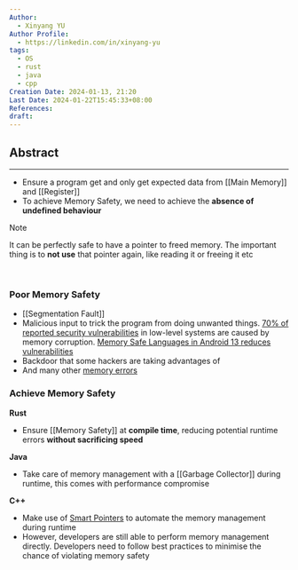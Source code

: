 ```yaml
---
Author:
  - Xinyang YU
Author Profile:
  - https://linkedin.com/in/xinyang-yu
tags:
  - OS
  - rust
  - java
  - cpp
Creation Date: 2024-01-13, 21:20
Last Date: 2024-01-22T15:45:33+08:00
References: 
draft: 
---
```

## Abstract
---
- Ensure a program get and only get expected data from [[Main Memory]] and [[Register]]
- To achieve Memory Safety, we need to achieve the **absence of undefined behaviour**

>[!note]
>It can be perfectly safe to have a pointer to freed memory. The important thing is to **not use** that pointer again, like reading it or freeing it etc

</br>

### Poor Memory Safety
- [[Segmentation Fault]]
- Malicious input to trick the program from doing unwanted things. [70% of reported security vulnerabilities](https://msrc.microsoft.com/blog/2019/07/a-proactive-approach-to-more-secure-code/) in low-level systems are caused by memory corruption. [Memory Safe Languages in Android 13 reduces vulnerabilities](https://security.googleblog.com/2022/12/memory-safe-languages-in-android-13.html)
- Backdoor that some hackers are taking advantages of 
- And many other [memory errors](https://en.wikipedia.org/wiki/Memory_safety#Types_of_memory_errors)

### Achieve Memory Safety
**Rust**
- Ensure [[Memory Safety]] at **compile time**, reducing potential runtime errors **without sacrificing speed**

**Java**
- Take care of memory management with a [[Garbage Collector]] during runtime, this comes with performance compromise 

**C++**
- Make use of [Smart Pointers](https://stackoverflow.com/questions/41616428/what-does-it-take-to-write-memory-safe-c-applications) to automate the memory management during runtime
- However, developers are still able to perform memory management directly. Developers need to follow best practices to minimise the chance of violating memory safety